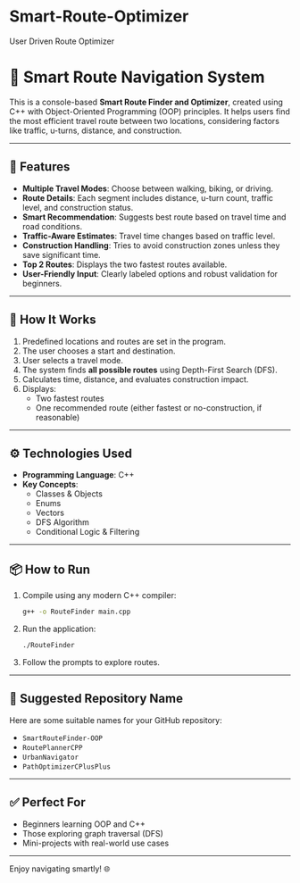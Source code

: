 # Smart-Route-Optimizer
User Driven Route Optimizer

# 📍 Smart Route Navigation System

This is a console-based **Smart Route Finder and Optimizer**, created using C++ with Object-Oriented Programming (OOP) principles. It helps users find the most efficient travel route between two locations, considering factors like traffic, u-turns, distance, and construction.

---

## 🚀 Features

- **Multiple Travel Modes**: Choose between walking, biking, or driving.
- **Route Details**: Each segment includes distance, u-turn count, traffic level, and construction status.
- **Smart Recommendation**: Suggests best route based on travel time and road conditions.
- **Traffic-Aware Estimates**: Travel time changes based on traffic level.
- **Construction Handling**: Tries to avoid construction zones unless they save significant time.
- **Top 2 Routes**: Displays the two fastest routes available.
- **User-Friendly Input**: Clearly labeled options and robust validation for beginners.

---

## 🧠 How It Works

1. Predefined locations and routes are set in the program.
2. The user chooses a start and destination.
3. User selects a travel mode.
4. The system finds **all possible routes** using Depth-First Search (DFS).
5. Calculates time, distance, and evaluates construction impact.
6. Displays:
   - Two fastest routes
   - One recommended route (either fastest or no-construction, if reasonable)

---

## ⚙️ Technologies Used

- **Programming Language**: C++
- **Key Concepts**:
  - Classes & Objects
  - Enums
  - Vectors
  - DFS Algorithm
  - Conditional Logic & Filtering

---

## 📦 How to Run

1. Compile using any modern C++ compiler:
   ```bash
   g++ -o RouteFinder main.cpp
   ```

2. Run the application:
   ```bash
   ./RouteFinder
   ```

3. Follow the prompts to explore routes.

---

## 📂 Suggested Repository Name

Here are some suitable names for your GitHub repository:

- `SmartRouteFinder-OOP`
- `RoutePlannerCPP`
- `UrbanNavigator`
- `PathOptimizerCPlusPlus`

---

## ✅ Perfect For

- Beginners learning OOP and C++
- Those exploring graph traversal (DFS)
- Mini-projects with real-world use cases

---

Enjoy navigating smartly! 🌐
